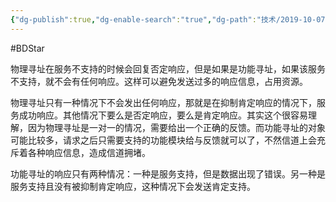 ```yaml
---
{"dg-publish":true,"dg-enable-search":"true","dg-path":"技术/2019-10-07 物理寻址与功能寻址的响应.md","permalink":"/技术/2019-10-07 物理寻址与功能寻址的响应/","dgEnableSearch":"true","dgPassFrontmatter":true,"created":"2023-03-07T09:41:11.000+08:00","updated":"2023-11-14T13:32:49.000+08:00"}
---
```


#BDStar 

物理寻址在服务不支持的时候会回复否定响应，但是如果是功能寻址，如果该服务不支持，就不会有任何响应。这样可以避免发送过多的响应信息，占用资源。

物理寻址只有一种情况下不会发出任何响应，那就是在抑制肯定响应的情况下，服务成功响应。其他情况下要么是否定响应，要么是肯定响应。其实这个很容易理解，因为物理寻址是一对一的情况，需要给出一个正确的反馈。而功能寻址的对象可能比较多，请求之后只需要支持的功能模块给与反馈就可以了，不然信道上会充斥着各种响应信息，造成信道拥堵。
  
功能寻址的响应只有两种情况：一种是服务支持，但是数据出现了错误。另一种是服务支持且没有被抑制肯定响应，这种情况下会发送肯定支持。